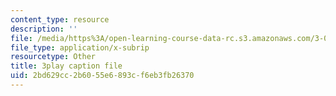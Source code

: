 ```yaml
---
content_type: resource
description: ''
file: /media/https%3A/open-learning-course-data-rc.s3.amazonaws.com/3-091sc-introduction-to-solid-state-chemistry-fall-2010/2bd629cc2b6055e6893cf6eb3fb26370_U_dpm7SCIpg.vtt
file_type: application/x-subrip
resourcetype: Other
title: 3play caption file
uid: 2bd629cc-2b60-55e6-893c-f6eb3fb26370
---
```


